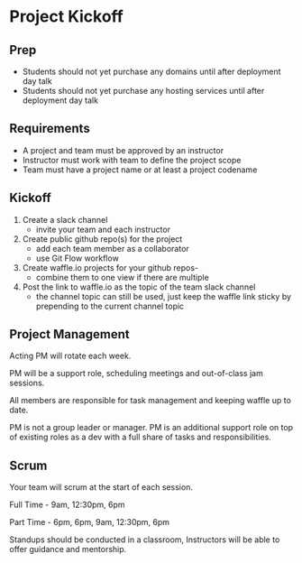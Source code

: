 # Project Kickoff

## Prep

- Students should not yet purchase any domains until after deployment day talk
- Students should not yet purchase any hosting services until after deployment day talk

## Requirements

- A project and team must be approved by an instructor
- Instructor must work with team to define the project scope
- Team must have a project name or at least a project codename

## Kickoff

1. Create a slack channel
    - invite your team and each instructor
1. Create public github repo(s) for the project
    - add each team member as a collaborator
    - use Git Flow workflow
1. Create waffle.io projects for your github repos-
    - combine them to one view if there are multiple
1. Post the link to waffle.io as the topic of the team slack channel
    - the channel topic can still be used, just keep the waffle link sticky by prepending to the current channel topic

## Project Management

Acting PM will rotate each week.

PM will be a support role, scheduling meetings and out-of-class jam sessions.

All members are responsible for task management and keeping waffle up to date.

PM is not a group leader or manager. PM is an additional support role on top of existing roles as a dev with a full share of tasks and responsibilities.

## Scrum

Your team will scrum at the start of each session.

Full Time - 9am, 12:30pm, 6pm

Part Time - 6pm, 6pm, 9am, 12:30pm, 6pm

Standups should be conducted in a classroom, Instructors will be able to offer guidance and mentorship.

